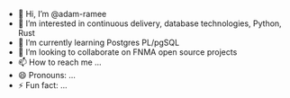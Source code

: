 - 👋 Hi, I’m @adam-ramee
- 👀 I’m interested in continuous delivery, database technologies, Python, Rust
- 🌱 I’m currently learning Postgres PL/pgSQL
- 💞️ I’m looking to collaborate on FNMA open source projects
- 📫 How to reach me ...
- 😄 Pronouns: ...
- ⚡ Fun fact: ...

<!---
adam-ramee/adam-ramee is a ✨ special ✨ repository because its `README.md` (this file) appears on your GitHub profile.
You can click the Preview link to take a look at your changes.
--->
